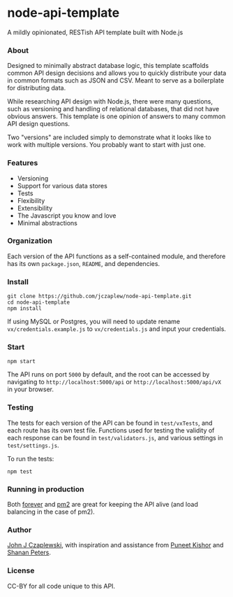 # node-api-template
A mildly opinionated, RESTish API template built with Node.js

### About
Designed to minimally abstract database logic, this template scaffolds common API design decisions
and allows you to quickly distribute your data in common formats such as JSON and CSV. Meant to serve as a boilerplate for distributing data.

While researching API design with Node.js, there were many questions, such as versioning and handling of relational databases, that did not have obvious answers. This template is one opinion of answers to many common API design questions.

Two "versions" are included simply to demonstrate what it looks like to work with multiple versions. You probably want to start with just one.

### Features
+ Versioning
+ Support for various data stores
+ Tests
+ Flexibility
+ Extensibility
+ The Javascript you know and love
+ Minimal abstractions


### Organization
Each version of the API functions as a self-contained module, and therefore has its own ````package.json````, ````README````, and dependencies. 


### Install
````
git clone https://github.com/jczaplew/node-api-template.git
cd node-api-template
npm install
````

If using MySQL or Postgres, you will need to update rename ````vx/credentials.example.js```` to ````vx/credentials.js```` and input your credentials. 


### Start
````
npm start
````

The API runs on port ````5000```` by default, and the root can be accessed by navigating to ````http://localhost:5000/api```` or ````http://localhost:5000/api/vX```` in your browser. 


### Testing
The tests for each version of the API can be found in ````test/vxTests````, and each route has its own test file. Functions used for testing the validity of each response can be found in ````test/validators.js````, and various settings in ````test/settings.js````.

To run the tests:

````
npm test
````

### Running in production
Both [forever](https://github.com/foreverjs/forever) and [pm2](https://github.com/Unitech/pm2) are great for keeping the API alive (and load balancing in the case of pm2).


### Author
[John J Czaplewski](https://github.com/jczaplew), with inspiration and assistance from [Puneet Kishor](http://punkish.org) and [Shanan Peters](http://strata.geology.wisc.edu).

### License
CC-BY for all code unique to this API.
